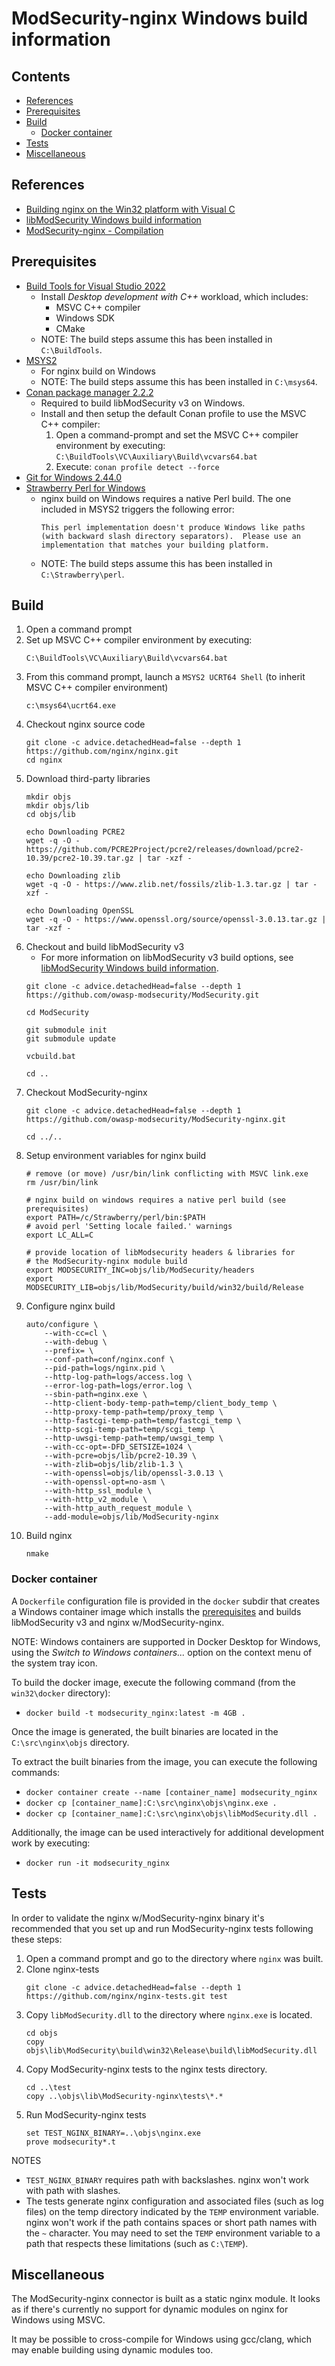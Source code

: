 # ModSecurity-nginx Windows build information <!-- omit from toc -->

## Contents <!-- omit from toc -->

- [References](#references)
- [Prerequisites](#prerequisites)
- [Build](#build)
  - [Docker container](#docker-container)
- [Tests](#tests)
- [Miscellaneous](#miscellaneous)

## References

 * [Building nginx on the Win32 platform with Visual C](https://nginx.org/en/docs/howto_build_on_win32.html)
 * [libModSecurity Windows build information](https://github.com/owasp-modsecurity/ModSecurity/blob/v3/master/build/win32/README.md)
 * [ModSecurity-nginx - Compilation](https://github.com/owasp-modsecurity/ModSecurity-nginx#compilation)

## Prerequisites

 * [Build Tools for Visual Studio 2022](https://aka.ms/vs/17/release/vs_buildtools.exe)
   * Install *Desktop development with C++* workload, which includes:
     * MSVC C++ compiler
     * Windows SDK
     * CMake
   * NOTE: The build steps assume this has been installed in `C:\BuildTools`.
 * [MSYS2](https://www.msys2.org/)
   * For nginx build on Windows
   * NOTE: The build steps assume this has been installed in `C:\msys64`.
 * [Conan package manager 2.2.2](https://github.com/conan-io/conan/releases/download/2.2.2/conan-2.2.2-windows-x86_64-installer.exe)
   * Required to build libModSecurity v3 on Windows.
   * Install and then setup the default Conan profile to use the MSVC C++ compiler:
     1. Open a command-prompt and set the MSVC C++ compiler environment by executing: `C:\BuildTools\VC\Auxiliary\Build\vcvars64.bat`
     2. Execute: `conan profile detect --force`
 * [Git for Windows 2.44.0](https://github.com/git-for-windows/git/releases/download/v2.44.0.windows.1/Git-2.44.0-64-bit.exe)
 * [Strawberry Perl for Windows](https://strawberryperl.com/)
   * nginx build on Windows requires a native Perl build. The one included in MSYS2 triggers the following error:
        ```
        This perl implementation doesn't produce Windows like paths (with backward slash directory separators).  Please use an implementation that matches your building platform.
        ```
   * NOTE: The build steps assume this has been installed in `C:\Strawberry\perl`.

## Build

 1. Open a command prompt
 2. Set up MSVC C++ compiler environment by executing:
    ```shell
    C:\BuildTools\VC\Auxiliary\Build\vcvars64.bat
    ```
 3. From this command prompt, launch a `MSYS2 UCRT64 Shell` (to inherit MSVC C++ compiler environment)
    ```shell
    c:\msys64\ucrt64.exe
    ```
 4. Checkout nginx source code
    ```shell
    git clone -c advice.detachedHead=false --depth 1 https://github.com/nginx/nginx.git
    cd nginx
    ```
 5. Download third-party libraries
    ```shell
    mkdir objs
    mkdir objs/lib
    cd objs/lib

    echo Downloading PCRE2
    wget -q -O - https://github.com/PCRE2Project/pcre2/releases/download/pcre2-10.39/pcre2-10.39.tar.gz | tar -xzf -

    echo Downloading zlib
    wget -q -O - https://www.zlib.net/fossils/zlib-1.3.tar.gz | tar -xzf -

    echo Downloading OpenSSL
    wget -q -O - https://www.openssl.org/source/openssl-3.0.13.tar.gz | tar -xzf -
    ```
 6. Checkout and build libModSecurity v3
    * For more information on libModSecurity v3 build options, see [libModSecurity Windows build information](https://github.com/owasp-modsecurity/ModSecurity/blob/v3/master/build/win32/README.md).
    ```shell
    git clone -c advice.detachedHead=false --depth 1 https://github.com/owasp-modsecurity/ModSecurity.git

    cd ModSecurity

    git submodule init
    git submodule update

    vcbuild.bat

    cd ..
    ```
 7. Checkout ModSecurity-nginx
    ```shell
    git clone -c advice.detachedHead=false --depth 1 https://github.com/owasp-modsecurity/ModSecurity-nginx.git

    cd ../..
    ```
 8. Setup environment variables for nginx build
    ```shell
    # remove (or move) /usr/bin/link conflicting with MSVC link.exe
    rm /usr/bin/link

    # nginx build on windows requires a native perl build (see prerequisites)
    export PATH=/c/Strawberry/perl/bin:$PATH
    # avoid perl 'Setting locale failed.' warnings
    export LC_ALL=C

    # provide location of libModsecurity headers & libraries for
    # the ModSecurity-nginx module build
    export MODSECURITY_INC=objs/lib/ModSecurity/headers
    export MODSECURITY_LIB=objs/lib/ModSecurity/build/win32/build/Release
    ```
 9. Configure nginx build
    ```shell
    auto/configure \
        --with-cc=cl \
        --with-debug \
        --prefix= \
        --conf-path=conf/nginx.conf \
        --pid-path=logs/nginx.pid \
        --http-log-path=logs/access.log \
        --error-log-path=logs/error.log \
        --sbin-path=nginx.exe \
        --http-client-body-temp-path=temp/client_body_temp \
        --http-proxy-temp-path=temp/proxy_temp \
        --http-fastcgi-temp-path=temp/fastcgi_temp \
        --http-scgi-temp-path=temp/scgi_temp \
        --http-uwsgi-temp-path=temp/uwsgi_temp \
        --with-cc-opt=-DFD_SETSIZE=1024 \
        --with-pcre=objs/lib/pcre2-10.39 \
        --with-zlib=objs/lib/zlib-1.3 \
        --with-openssl=objs/lib/openssl-3.0.13 \
        --with-openssl-opt=no-asm \
        --with-http_ssl_module \
        --with-http_v2_module \
        --with-http_auth_request_module \
        --add-module=objs/lib/ModSecurity-nginx
    ```
 10. Build nginx
        ```shell
        nmake
        ```

### Docker container

A `Dockerfile` configuration file is provided in the `docker` subdir that creates a Windows container image which installs the [prerequisites](#prerequisites) and builds libModSecurity v3 and nginx w/ModSecurity-nginx.

NOTE: Windows containers are supported in Docker Desktop for Windows, using the *Switch to Windows containers...* option on the context menu of the system tray icon.

To build the docker image, execute the following command (from the `win32\docker` directory):

 * `docker build -t modsecurity_nginx:latest -m 4GB .`

Once the image is generated, the built binaries are located in the `C:\src\nginx\objs` directory.

To extract the built binaries from the image, you can execute the following commands:

 * `docker container create --name [container_name] modsecurity_nginx`
 * `docker cp [container_name]:C:\src\nginx\objs\nginx.exe .`
 * `docker cp [container_name]:C:\src\nginx\objs\libModSecurity.dll .`

Additionally, the image can be used interactively for additional development work by executing:

 * `docker run -it modsecurity_nginx`

## Tests

In order to validate the nginx w/ModSecurity-nginx binary it's recommended that you set up and run ModSecurity-nginx tests following these steps:

 1. Open a command prompt and go to the directory where `nginx` was built.
 2. Clone nginx-tests
    ```shell
    git clone -c advice.detachedHead=false --depth 1 https://github.com/nginx/nginx-tests.git test
    ```
 3. Copy `libModSecurity.dll` to the directory where `nginx.exe` is located.
    ```shell
    cd objs
    copy objs\lib\ModSecurity\build\win32\Release\build\libModSecurity.dll
    ```
 4. Copy ModSecurity-nginx tests to the nginx tests directory.
    ```shell
    cd ..\test
    copy ..\objs\lib\ModSecurity-nginx\tests\*.*
    ```
 5. Run ModSecurity-nginx tests
    ```shell
    set TEST_NGINX_BINARY=..\objs\nginx.exe
    prove modsecurity*.t
    ```

NOTES

 * `TEST_NGINX_BINARY` requires path with backslashes. nginx won't work with path with slashes.
 * The tests generate nginx configuration and associated files (such as log files) on the temp directory indicated by the `TEMP` environment variable. nginx won't work if the path contains spaces or short path names with the `~`  character. You may need to set the `TEMP` environment variable to a path that respects these limitations (such as `C:\TEMP`).

## Miscellaneous

The ModSecurity-nginx connector is built as a static nginx module. It looks as if there's currently no support for dynamic modules on nginx for Windows using MSVC.

It may be possible to cross-compile for Windows using gcc/clang, which may enable building using dynamic modules too.